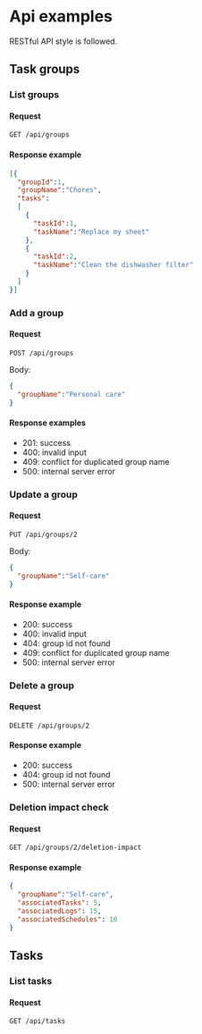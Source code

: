 # Api examples
RESTful API style is followed.
## Task groups
### List groups
#### Request
```
GET /api/groups
```
#### Response example


```json
[{
  "groupId":1,
  "groupName":"Chores",
  "tasks":
  [
    {
      "taskId":1,
      "taskName":"Replace my sheet"
    },
    {
      "taskId":2,
      "taskName":"Clean the dishwasher filter"
    }
  ]
}]
```
### Add a group
#### Request
```
POST /api/groups
```
Body:

```json
{
  "groupName":"Personal care"
}
```

#### Response examples
- 201: success
- 400: invalid input
- 409: conflict for duplicated group name
- 500: internal server error

### Update a group
#### Request
```
PUT /api/groups/2
```
Body:
```json
{
  "groupName":"Self-care"
}
```

#### Response example
- 200: success
- 400: invalid input
- 404: group id not found
- 409: conflict for duplicated group name
- 500: internal server error

### Delete a group
#### Request
```
DELETE /api/groups/2
```
#### Response example
- 200: success
- 404: group id not found
- 500: internal server error

### Deletion impact check
#### Request
```
GET /api/groups/2/deletion-impact
```
#### Response example
```json
{
  "groupName":"Self-care",
  "associatedTasks": 5,
  "associatedLogs": 15,
  "associatedSchedules": 10
}
```
## Tasks
### List tasks
#### Request
```
GET /api/tasks
```

